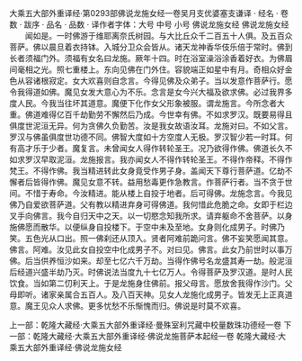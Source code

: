 大乘五大部外重译经·第0293部佛说龙施女经一卷吴月支优婆塞支谦译
· 经名 · 卷数 · 跋序
· 品名 · 品数 · 译作者字体：大号 中号 小号
佛说龙施女经
佛说龙施女经
　　闻如是。一时佛游于维耶离奈氏树园。与大比丘众千二百五十人俱。及五百众菩萨。佛以晨旦着衣持钵。入城分卫众会皆从。诸天龙神香华伎乐倍于常时。佛到长者须福门外。须福有女名曰龙施。厥年十四。时在浴室澡浴涂香着好衣。为佛眉间毫相之光。照七重楼上。东向见佛在门外住。容貌端正如星中有月。奇相众好金色从容诸根寂定。女大欢喜则自念言。今得见佛及众弟子。当以发意作菩萨行。愿令我得道如佛。魔见女发大意心为不乐。念言是女今兴大福及欲求佛。必过我界多度人民。今我当往坏其道意。魔便下化作女父形象被服。谓龙施言。今所念者大重。佛道难得亿百千劫勤劳不懈然后乃成。今世幸有佛。不如求罗汉。既要易得且俱度世泥洹无异。何为贪佛久负勤苦。汝是我女故语汝耳。龙施对曰。不如父言。罗汉与佛虽俱度世功德不同。佛智大度如十方空度人无极。罗汉智少若一时耳。何有高才乐于少者。魔复言。未曾闻女人得作转轮圣王。况乃欲得作佛。佛道长久不如求罗汉早取泥洹。龙施报言。我亦闻女人不得作转轮圣王。不得作帝释。不得作梵王。不得作佛。我当精进转此女身竟受作男子身。盖闻天下尊行菩萨道。亿劫不懈者后皆得作佛。魔见女意不转。益用愁毒更作急教言。作菩萨行者。当不贪于世间。不惜于寿命。今汝精进。能从楼上自投于地者。后可得佛。龙施念言。今我见佛乃自爱欲菩萨道。父有教以精进弃身可得佛道。我何惜此危脆之命。女即于栏边叉手向佛言。我今自归天中之天。以一切愍念知我所求。请弃躯命不舍菩萨。以身施佛愿而散华。以便纵身自投楼下。于空中未及至地。女身则化成男子。时佛乃笑。五色光从口出。照一佛刹还从顶入。贤者阿难前跪问言。佛不妄笑愿闻其意。佛言。阿难。汝见此女自投空中化成男子不。对曰见。佛言。此女乃前世时以事万佛。后当供养恒沙如来。却至七亿六千万劫。当得作佛号名龙盛其寿一劫。般泥洹后经道兴盛半劫乃灭。时佛说法当度九十七亿万人。令得菩萨及罗汉道。是时人民饮食。当如第二忉利天上。于是龙施身住佛前。报父母言。愿放舍我得作沙门。父母即听。诸家亲属合五百人。及八百天神。见女人龙施化成男子。皆发无上正真道意。魔王见众人求佛。更多忧愁不乐惭愧而归。佛说是时莫不欢喜。

上一部：乾隆大藏经·大乘五大部外重译经·曼殊室利咒藏中校量数珠功德经一卷
下一部：乾隆大藏经·大乘五大部外重译经·佛说龙施菩萨本起经一卷
乾隆大藏经·大乘五大部外重译经·佛说龙施女经